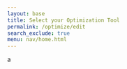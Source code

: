 ```yaml
---
layout: base
title: Select your Optimization Tool
permalink: /optimize/edit
search_exclude: true
menu: nav/home.html
---
```


a